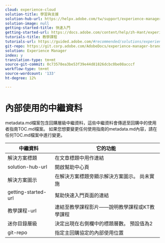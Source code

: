 ```yaml
---
cloud: experience-cloud
solution-title: 學習與支援
solution-hub-url: https://helpx.adobe.com/tw/support/experience-manager.html
solution-image: null
getting-started-title: 快速入門
getting-started-url: https://docs.adobe.com/content/help/zh-Hant/experience-manager-brand-portal/using/home.html
tutorials-title: 教學課程
tutorials-url: https://guided.adobe.com/#recommended/solutions/experience-manager
git-repo: https://git.corp.adobe.com/AdobeDocs/experience-manager-brand-portal.zh-Hant
solution: Experience Manager
index: y
translation-type: tm+mt
source-git-commit: 0c73578ea3be53f39e44d81826dcbc0be08acccf
workflow-type: tm+mt
source-wordcount: '133'
ht-degree: 12%

---
```



# 內部使用的中繼資料

metadata.md檔案包含回購層級中繼資料，這些中繼資料會傳遞至回購中的使用者指南TOC.md檔案。 如果您想要變更任何使用指南的metadata.md內容，請在任何TOC.md檔案中進行變更。

| 中繼資料 | 它的功能 |
|--- |--- |
| 解決方案標題 | 在文章標題中用作連結 |
| solution-hub-url | 開啟幫助中心頁 |
| 解決方案圖示 | 在解決方案標題旁顯示解決方案圖示。 尚未實施 |
| getting-started-url | 幫助快速入門頁面的連結 |
| 教學課程-url | 連結至教學課程影片——說明教學課程或KT教學課程 |
| 迷你目錄層級 | 決定出現在右側欄中的標題層數。 預設值為2 |
| git-repo | 指定主回購協定的內部使用位置 |
